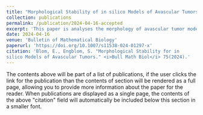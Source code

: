 ```yaml
---
title: "Morphological Stability of in silico Models of Avascular Tumors"
collection: publications
permalink: /publication/2024-04-16-accepted
excerpt: 'This paper is analyses the morphology of avascular tumor models.'
date: 2024-04-16
venue: 'Bulletin of Mathematical Biology'
paperurl: 'https://doi.org/10.1007/s11538-024-01297-x'
citation: 'Blom, E., Engblom, S. "Morphological Stability for in
silico Models of Avascular Tumors." <i>Bull Math Biol</i> 75(2024).'
---
```


The contents above will be part of a list of publications, if the user clicks the link for the publication than the contents of section will be rendered as a full page, allowing you to provide more information about the paper for the reader. When publications are displayed as a single page, the contents of the above "citation" field will automatically be included below this section in a smaller font.
